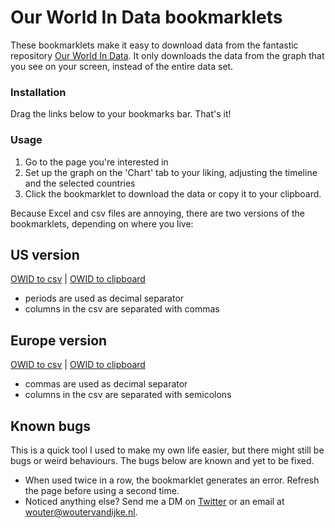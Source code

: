 # Our World In Data bookmarklets

These bookmarklets make it easy to download data from the fantastic repository [Our World In Data](http://www.ourworldindata.org). It only downloads the data from the graph that you see on your screen, instead of the entire data set.

### Installation
Drag the links below to your bookmarks bar. That's it!

### Usage
1. Go to the page you're interested in
2. Set up the graph on the 'Chart' tab to your liking, adjusting the timeline and the selected countries
3. Click the bookmarklet to download the data or copy it to your clipboard.

Because Excel and csv files are annoying, there are two versions of the bookmarklets, depending on where you live:
## US version
<a href="javascript:(function()%7Bfunction%20getOwidData()%7BfilteredCountry%20%3D%20grapher.mappableData.filter((obj)%20%3D%3E%20Object.values(grapher.selection.selectedEntityNames).indexOf(obj.entityName)%20%3E%20-1)%3BfilteredTime%20%3D%20filteredCountry.filter((obj)%20%3D%3E%20obj.time%20%3E%3D%20grapher.minTime%20%26%26%20obj.time%20%3C%3D%20grapher.maxTime)%3BfilteredTime.forEach(x%20%3D%3E%20x.time%20%3D%20grapher.formatTime(x.time))%3Breturn%20filteredTime%3B%7Dvar%20owidData%20%3D%20getOwidData()%3Bfunction%20jsonToCsv(json)%20%7Bvar%20fields%20%3D%20Object.keys(json%5B0%5D)%3Bvar%20replacer%20%3D%20function(key%2C%20value)%20%7B%20return%20value%20%3D%3D%3D%20null%20%3F%20''%20%3A%20value%20%7D%20%3Bvar%20csv%20%3D%20json.map(function(row)%7Breturn%20fields.map(function(fieldName)%7Breturn%20JSON.stringify(row%5BfieldName%5D%2C%20replacer)%3B%7D).join('%2C')%3B%7D)%3Bcsv.unshift(fields.join('%2C'))%3Bcsv%20%3D%20csv.join('%5Cr%5Cn')%3Breturn%20csv%3B%7Dvar%20saveData%20%3D%20(function%20()%20%7Bvar%20a%20%3D%20document.createElement(%22a%22)%3Bdocument.body.appendChild(a)%3Ba.style%20%3D%20%22display%3A%20none%22%3Breturn%20function%20(data%2C%20fileName)%20%7Bvar%20blob%20%3D%20new%20Blob(%5Bdata%5D%2C%20%7Btype%3A%20%22octet%2Fstream%22%7D)%2Curl%20%3D%20window.URL.createObjectURL(blob)%3Ba.href%20%3D%20url%3Ba.download%20%3D%20fileName%3Ba.click()%3Bwindow.URL.revokeObjectURL(url)%3B%7D%3B%7D())%3Bif%20(window.location.href.split('%2F')%5B2%5D%20%3D%3D%20'ourworldindata.org')%7Bvar%20fileName%20%3D%20%22owid-data.csv%22%3Bvar%20csvData%20%3D%20jsonToCsv(owidData)%3BsaveData(csvData%2C%20fileName)%3B%7D%20else%20%7Balert('This%20bookmarklet%20only%20works%20on%20ourworldindata.org')%7D%7D)()">OWID to csv</a> | <a href="javascript:(function()%7Bfunction%20getOwidData()%7Bvar%20filteredCountry%20%3D%20%5B%5D%3Bvar%20filteredTime%20%3D%20%5B%5D%3BfilteredCountry%20%3D%20grapher.mappableData.filter((obj)%20%3D%3E%20Object.values(grapher.selection.selectedEntityNames).indexOf(obj.entityName)%20%3E%20-1)%3BfilteredTime%20%3D%20filteredCountry.filter((obj)%20%3D%3E%20obj.time%20%3E%3D%20grapher.minTime%20%26%26%20obj.time%20%3C%3D%20grapher.maxTime)%3BfilteredTime.forEach(x%20%3D%3E%20x.time%20%3D%20grapher.formatTime(x.time))%3Breturn%20filteredTime%3B%7Dfunction%20jsonToExcel(json)%20%7Bvar%20fields%20%3D%20Object.keys(json%5B0%5D)%3Bvar%20replacer%20%3D%20function(key%2C%20value)%20%7B%20return%20value%20%3D%3D%3D%20null%20%3F%20''%20%3A%20value%20%7D%20%3Bvar%20csv%20%3D%20json.map(function(row)%7Breturn%20fields.map(function(fieldName)%7Breturn%20JSON.stringify(row%5BfieldName%5D%2C%20replacer)%3B%7D).join('%5Ct')%3B%7D)%3Bcsv.unshift(fields.join('%5Ct'))%3Bcsv%20%3D%20csv.join('%5Cr%5Cn')%3Breturn%20csv%3B%7Dfunction%20copyStringToClipboard%20(str)%20%7Bvar%20el%20%3D%20document.createElement('textarea')%3Bel.value%20%3D%20str%3Bel.setAttribute('readonly'%2C%20'')%3Bel.style%20%3D%20%7Bposition%3A%20'absolute'%2C%20left%3A%20'-9999px'%7D%3Bdocument.body.appendChild(el)%3Bel.select()%3Bdocument.execCommand('copy')%3Bdocument.body.removeChild(el)%3B%7Dif%20(window.location.href.split('%2F')%5B2%5D%20%3D%3D%20'ourworldindata.org')%7Bvar%20owidData%20%3D%20getOwidData()%3Bvar%20excelData%20%3D%20jsonToExcel(owidData)%3BcopyStringToClipboard(excelData)%3Bvoid(alert('Data%20copied%20to%20clipboard'))%3B%7D%20else%20%7Balert('This%20bookmarklet%20only%20works%20on%20ourworldindata.org')%7D%7D)()">OWID to clipboard</a>
- periods are used as decimal separator
- columns in the csv are separated with commas

## Europe version
<a href="javascript:(function()%7Bfunction%20getOwidData()%7BfilteredCountry%20%3D%20grapher.mappableData.filter((obj)%20%3D%3E%20Object.values(grapher.selection.selectedEntityNames).indexOf(obj.entityName)%20%3E%20-1)%3BfilteredTime%20%3D%20filteredCountry.filter((obj)%20%3D%3E%20obj.time%20%3E%3D%20grapher.minTime%20%26%26%20obj.time%20%3C%3D%20grapher.maxTime)%3BfilteredTime.forEach(x%20%3D%3E%20x.time%20%3D%20grapher.formatTime(x.time))%3BfilteredTime.forEach(x%20%3D%3E%20x.value%20%3D%20x.value.toString().replace('.'%2C'%2C'))%3Breturn%20filteredTime%3B%7Dvar%20owidData%20%3D%20getOwidData()%3Bfunction%20jsonToCsv(json)%20%7Bvar%20fields%20%3D%20Object.keys(json%5B0%5D)%3Bvar%20replacer%20%3D%20function(key%2C%20value)%20%7B%20return%20value%20%3D%3D%3D%20null%20%3F%20''%20%3A%20value%20%7D%20%3Bvar%20csv%20%3D%20json.map(function(row)%7Breturn%20fields.map(function(fieldName)%7Breturn%20JSON.stringify(row%5BfieldName%5D%2C%20replacer)%3B%7D).join('%3B')%3B%7D)%3Bcsv.unshift(fields.join('%3B'))%3Bcsv%20%3D%20csv.join('%5Cr%5Cn')%3Breturn%20csv%3B%7Dvar%20saveData%20%3D%20(function%20()%20%7Bvar%20a%20%3D%20document.createElement(%22a%22)%3Bdocument.body.appendChild(a)%3Ba.style%20%3D%20%22display%3A%20none%22%3Breturn%20function%20(data%2C%20fileName)%20%7Bvar%20blob%20%3D%20new%20Blob(%5Bdata%5D%2C%20%7Btype%3A%20%22octet%2Fstream%22%7D)%2Curl%20%3D%20window.URL.createObjectURL(blob)%3Ba.href%20%3D%20url%3Ba.download%20%3D%20fileName%3Ba.click()%3Bwindow.URL.revokeObjectURL(url)%3B%7D%3B%7D())%3Bif%20(window.location.href.split('%2F')%5B2%5D%20%3D%3D%20'ourworldindata.org')%7Bvar%20fileName%20%3D%20%22owid-data.csv%22%3Bvar%20csvData%20%3D%20jsonToCsv(owidData)%3BsaveData(csvData%2C%20fileName)%3B%7D%20else%20%7Balert('This%20bookmarklet%20only%20works%20on%20ourworldindata.org')%7D%7D)()">OWID to csv</a> | <a href="javascript:(function()%7Bfunction%20getOwidData()%7Bvar%20filteredCountry%20%3D%20%5B%5D%3Bvar%20filteredTime%20%3D%20%5B%5D%3BfilteredCountry%20%3D%20grapher.mappableData.filter((obj)%20%3D%3E%20Object.values(grapher.selection.selectedEntityNames).indexOf(obj.entityName)%20%3E%20-1)%3BfilteredTime%20%3D%20filteredCountry.filter((obj)%20%3D%3E%20obj.time%20%3E%3D%20grapher.minTime%20%26%26%20obj.time%20%3C%3D%20grapher.maxTime)%3BfilteredTime.forEach(x%20%3D%3E%20x.time%20%3D%20grapher.formatTime(x.time))%3BfilteredTime.forEach(x%20%3D%3E%20x.value%20%3D%20x.value.toString().replace('.'%2C'%2C'))%3Breturn%20filteredTime%3B%7Dfunction%20jsonToExcel(json)%20%7Bvar%20fields%20%3D%20Object.keys(json%5B0%5D)%3Bvar%20replacer%20%3D%20function(key%2C%20value)%20%7B%20return%20value%20%3D%3D%3D%20null%20%3F%20''%20%3A%20value%20%7D%20%3Bvar%20csv%20%3D%20json.map(function(row)%7Breturn%20fields.map(function(fieldName)%7Breturn%20JSON.stringify(row%5BfieldName%5D%2C%20replacer)%3B%7D).join('%5Ct')%3B%7D)%3Bcsv.unshift(fields.join('%5Ct'))%3Bcsv%20%3D%20csv.join('%5Cr%5Cn')%3Breturn%20csv%3B%7Dfunction%20copyStringToClipboard%20(str)%20%7Bvar%20el%20%3D%20document.createElement('textarea')%3Bel.value%20%3D%20str%3Bel.setAttribute('readonly'%2C%20'')%3Bel.style%20%3D%20%7Bposition%3A%20'absolute'%2C%20left%3A%20'-9999px'%7D%3Bdocument.body.appendChild(el)%3Bel.select()%3Bdocument.execCommand('copy')%3Bdocument.body.removeChild(el)%3B%7Dif%20(window.location.href.split('%2F')%5B2%5D%20%3D%3D%20'ourworldindata.org')%7Bvar%20owidData%20%3D%20getOwidData()%3Bvar%20excelData%20%3D%20jsonToExcel(owidData)%3BcopyStringToClipboard(excelData)%3Bvoid(alert('Data%20copied%20to%20clipboard'))%3B%7D%20else%20%7Balert('This%20bookmarklet%20only%20works%20on%20ourworldindata.org')%7D%7D)()">OWID to clipboard</a>
- commas are used as decimal separator
- columns in the csv are separated with semicolons

## Known bugs
This is a quick tool I used to make my own life easier, but there might still be bugs or weird behaviours. The bugs below are known and yet to be fixed.
- When used twice in a row, the bookmarklet generates an error. Refresh the page before using a second time.
- Noticed anything else? Send me a DM on [Twitter](https://www.twitter.com/woutervd) or an email at wouter@woutervandijke.nl.
